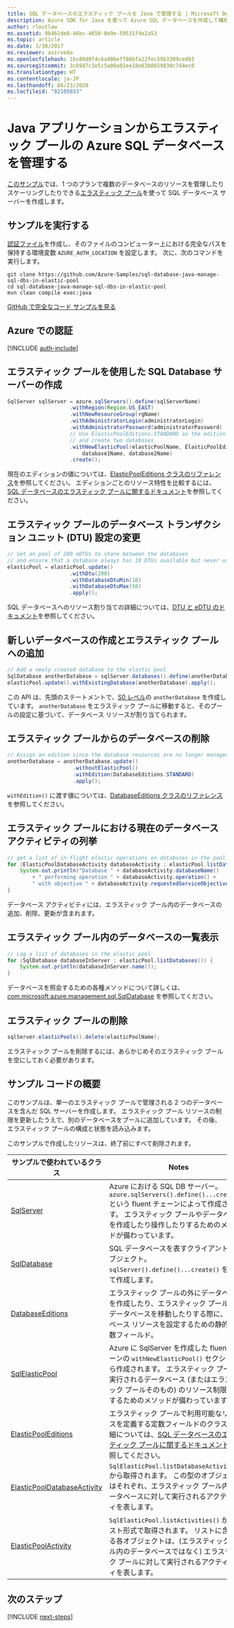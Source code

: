```yaml
---
title: SQL データベースのエラスティック プールを Java で管理する | Microsoft Docs
description: Azure SDK for Java を使って Azure SQL データベースを作成して構成するためのサンプル コード
author: rloutlaw
ms.assetid: 9b461de8-46bc-4650-8e9e-59531f4e2a53
ms.topic: article
ms.date: 3/30/2017
ms.reviewer: asirveda
ms.openlocfilehash: 1bc80d0f4c6ad0beff86bfa22fec59b3389ced03
ms.sourcegitcommit: 3c69d7c3e5c5a00a01ee18e63b0659830c7d4ec0
ms.translationtype: HT
ms.contentlocale: ja-JP
ms.lasthandoff: 04/23/2020
ms.locfileid: "82105033"
---
```

# <a name="manage-azure-sql-databases-in-elastic-pools-from-your-java-applications"></a>Java アプリケーションからエラスティック プールの Azure SQL データベースを管理する

[このサンプル](https://github.com/Azure-Samples/sql-database-java-manage-sql-dbs-in-elastic-pool)では、1 つのプランで複数のデータベースのリソースを管理したりスケーリングしたりできる[エラスティック プール](/azure/sql-database/sql-database-elastic-pool)を使って SQL データベース サーバーを作成します。

## <a name="run-the-sample"></a>サンプルを実行する

[認証ファイル](https://docs.microsoft.com/azure/java/java-sdk-azure-authenticate#mgmt-file)を作成し、そのファイルのコンピューター上における完全なパスを保持する環境変数 `AZURE_AUTH_LOCATION` を設定します。 次に、次のコマンドを実行します。

```
git clone https://github.com/Azure-Samples/sql-database-java-manage-sql-dbs-in-elastic-pool
cd sql-database-java-manage-sql-dbs-in-elastic-pool
mvn clean compile exec:java
```

[GitHub で完全なコード サンプルを見る](https://github.com/Azure-Samples/sql-database-java-manage-sql-dbs-in-elastic-pool)

## <a name="authenticate-with-azure"></a>Azure での認証

[!INCLUDE [auth-include](includes/java-auth-include.md)]

## <a name="create-a-sql-database-server-with-an-elastic-pool"></a>エラスティック プールを使用した SQL Database サーバーの作成

```java
SqlServer sqlServer = azure.sqlServers().define(sqlServerName)
                    .withRegion(Region.US_EAST)
                    .withNewResourceGroup(rgName)
                    .withAdministratorLogin(administratorLogin)
                    .withAdministratorPassword(administratorPassword)
                    // Use ElasticPoolEditions.STANDARD as the edition
                    // and create two databases
                    .withNewElasticPool(elasticPoolName, ElasticPoolEditions.STANDARD, 
                        database1Name, database2Name)
                    .create();
```

現在のエディションの値については、[ElasticPoolEditions クラスのリファレンス](/java/api/com.microsoft.azure.management.sql.elasticpooleditions)を参照してください。 エディションごとのリソース特性を比較するには、[SQL データベースのエラスティック プールに関するドキュメント](/azure/sql-database/sql-database-elastic-pool)を参照してください。 

## <a name="change-database-transaction-unit-dtu-settings-in-an-elastic-pool"></a>エラスティック プールのデータベース トランザクション ユニット (DTU) 設定の変更

```java
// Set an pool of 200 eDTUs to share between the databases
// and ensure that a database always has 10 DTUs available but never uses more than 50
elasticPool = elasticPool.update()
                    .withDtu(200)
                    .withDatabaseDtuMin(10)
                    .withDatabaseDtuMax(50)
                    .apply();
```

SQL データベースへのリソース割り当ての詳細については、[DTU と eDTU のドキュメント](/azure/sql-database/sql-database-what-is-a-dtu)を参照してください。

## <a name="create-a-new-database-and-add-it-to-an-elastic-pool"></a>新しいデータベースの作成とエラスティック プールへの追加

```java
// Add a newly created database to the elastic pool
SqlDatabase anotherDatabase = sqlServer.databases().define(anotherDatabaseName).create();
elasticPool.update().withExistingDatabase(anotherDatabase).apply();            
```

この API は、先頭のステートメントで、[S0 レベル](/azure/sql-database/sql-database-service-tiers)の `anotherDatabase` を作成しています。 `anotherDatabase` をエラスティック プールに移動すると、そのプールの設定に基づいて、データベース リソースが割り当てられます。

## <a name="remove-a-database-from-an-elastic-pool"></a>エラスティック プールからのデータベースの削除
```java
// Assign an edition since the database resources are no longer managed in the pool 
anotherDatabase = anotherDatabase.update()
                     .withoutElasticPool()
                     .withEdition(DatabaseEditions.STANDARD)
                     .apply();
```

`withEdition()` に渡す値については、[DatabaseEditions クラスのリファレンス](/java/api/com.microsoft.azure.management.sql.databaseeditions)を参照してください。

## <a name="list-current-database-activities-in-an-elastic-pool"></a>エラスティック プールにおける現在のデータベース アクティビティの列挙
```java
// get a list of in-flight elastic operations on databases in the pool and log them 
for (ElasticPoolDatabaseActivity databaseActivity : elasticPool.listDatabaseActivities()) {
    System.out.println("Database " + databaseActivity.databaseName() 
        + " performing operation " + databaseActivity.operation() + 
        " with objective " + databaseActivity.requestedServiceObjective());
}
```

データベース アクティビティには、エラスティック プール内のデータベースの追加、削除、更新が含まれます。


## <a name="list-databases-in-an-elastic-pool"></a>エラスティック プール内のデータベースの一覧表示
```java
// Log a list of databases in the elastic pool 
for (SqlDatabase databaseInServer : elasticPool.listDatabases()) {
    System.out.println(databaseInServer.name());
}
```

データベースを照会するための各種メソッドについて詳しくは、[com.microsoft.azure.management.sql.SqlDatabase](/java/api/com.microsoft.azure.management.sql.sqldatabase) を参照してください。

## <a name="delete-an-elastic-pool"></a>エラスティック プールの削除
```java
sqlServer.elasticPools().delete(elasticPoolName);
```

エラスティック プールを削除するには、あらかじめそのエラスティック プールを空にしておく必要があります。

## <a name="sample-code-summary"></a>サンプル コードの概要

このサンプルは、単一のエラスティック プールで管理される 2 つのデータベースを含んだ SQL サーバーを作成します。 エラスティック プール リソースの制限を更新したうえで、別のデータベースをプールに追加しています。 その後、エラスティック プールの構成と状態を読み込みます。 

このサンプルで作成したリソースは、終了前にすべて削除されます。

| サンプルで使われているクラス | Notes |
|-------|-------|
| [SqlServer](/java/api/com.microsoft.azure.management.sql.sqlserver) | Azure における SQL DB サーバー。`azure.sqlServers().define()...create()` という fluent チェーンによって作成されます。 エラスティック プールやデータベースを作成したり操作したりするためのメソッドが備わっています。 
| [SqlDatabase](/java/api/com.microsoft.azure.management.sql.sqldatabase) | SQL データベースを表すクライアント側オブジェクト。 `sqlServer().define()...create()` を使って作成します。 
| [DatabaseEditions](/java/api/com.microsoft.azure.management.sql.databaseeditions) | エラスティック プールの外にデータベースを作成したり、エラスティック プールからデータベースを移動したりする際に、データベース リソースを設定するための静的な定数フィールド。  
| [SqlElasticPool](/java/api/com.microsoft.azure.management.sql.sqlelasticpool) | Azure に SqlServer を作成した fluent チェーンの `withNewElasticPool()` セクションから作成されます。 エラスティック プールで実行されるデータベース (またはエラスティック プールそのもの) のリソース制限を設定するためのメソッドが備わっています。 
| [ElasticPoolEditions](/java/api/com.microsoft.azure.management.sql.elasticpooleditions) | エラスティック プールで利用可能なリソースを定義する定数フィールドのクラス。 詳細については、[SQL データベースのエラスティック プールに関するドキュメント](/azure/sql-database/sql-database-elastic-pool)を参照してください。 
| [ElasticPoolDatabaseActivity](/java/api/com.microsoft.azure.management.sql.elasticpooldatabaseactivity) | `SqlElasticPool.listDatabaseActivities()` から取得されます。 この型のオブジェクトはそれぞれ、エラスティック プール内のデータベースに対して実行されるアクティビティを表します。
| [ElasticPoolActivity](/java/api/com.microsoft.azure.management.sql.elasticpoolactivity) | `SqlElasticPool.listActivities()` からリスト形式で取得されます。 リストに含まれる各オブジェクトは、(エラスティック プール内のデータベースではなく) エラスティック プールに対して実行されるアクティビティを表します。

## <a name="next-steps"></a>次のステップ

[!INCLUDE [next-steps](includes/java-next-steps.md)]